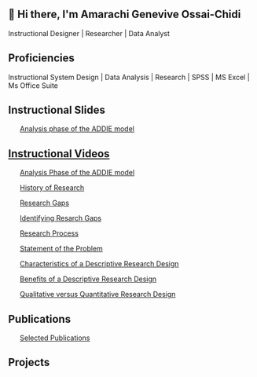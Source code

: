 ## 👋 Hi there, I'm Amarachi Genevive Ossai-Chidi
Instructional Designer | Researcher | Data Analyst

<h2>Proficiencies</h2>
Instructional System Design | Data Analysis | Research | SPSS | MS Excel | Ms Office Suite

<h2>Instructional Slides</h2>
<ul><a href="https://github.com/Dr-GENZ/Instructional-Slides/blob/main/ADDIE%20PART%201.pptx">Analysis phase of the ADDIE model</a></ul>
<ul><a href="https://github.com/Dr-GENZ/Instructional-Slides/blob/main/Design%20phase%202.pptx"Design phase of the ADDIE model</a></ul>

<h2>Instructional Videos</h2>
<ul><a href="https://youtu.be/fXKHxfEpwaI?si=_ufMxtS1wmC3oy_Y">Analysis Phase of the ADDIE model</a></ul>
<ul><a href="https://youtu.be/9q_DflWMmg4?si=XD6Su1ppQO4BR-Iy">History of Research</a></ul>
<ul><a href="https://youtu.be/ZKcPl5vLnXo?si=Xs7b7nNInicLxsPx">Research Gaps</a></ul>
<ul><a href="https://youtu.be/4R04XgQscr0?si=L-r-0WZN6IC2hOl9">Identifying Resarch Gaps</a></ul>
<ul><a href="https://youtu.be/o8W4BTJUAv0?si=SftH6Ljc6Imqlwmu">Research Process</a></ul>
<ul><a href="https://youtu.be/66n_aTPczDg?si=gFmdUv0L1SyChkrH">Statement of the Problem</a></ul>
<ul><a href="https://youtu.be/PHGjvJy9S24?si=ky1qkmgl02z_odD1">Characteristics of a Descriptive Research Design</a></ul>
<ul><a href="https://youtu.be/GFu9FheCNOs?si=DWjebIaEkyHJ43C2">Benefits of a Descriptive Research Design</a></ul>
<ul><a href="https://youtu.be/a17wo5tlnwY?si=jaeTCJo6JrFvdGkz">Qualitative versus Quantitative  Research Design</a></ul>






<h2>Publications</h2>
<ul><a href="https://orcid.org/0009-0002-6494-0336">Selected Publications</a></ul>

<h2>Projects</h2>
<!--
**Dr-GENZ/Dr-GENZ** is a ✨ _special_ ✨ repository because its `README.md` (this file) appears on your GitHub profile.

Here are some ideas to get you started:

- 🔭 I’m currently working on ...
- 🌱 I’m currently learning ...
- 👯 I’m looking to collaborate on ...
- 🤔 I’m looking for help with ...
- 💬 Ask me about ...
- 📫 How to reach me: ...
- 😄 Pronouns: ...
- ⚡ Fun fact: ...
-->
